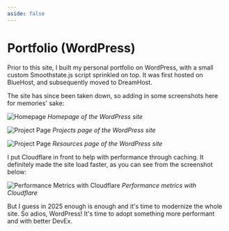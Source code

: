 ```yaml
---
aside: false
---
```


<script setup lang="ts">
import { defineAsyncComponent } from 'vue'

const MiniChat = defineAsyncComponent(() => 
  import('../components/MiniChat.vue')
)
</script>

<MiniChat />

# Portfolio (WordPress)

Prior to this site, I built my personal portfolio on WordPress, with a small custom Smoothstate.js script sprinkled on top. It was first hosted on BlueHost, and subsequently moved to DreamHost.

The site has since been taken down, so adding in some screenshots here for memories' sake:

![Homepage](/wp-site-homepage.gif)
_Homepage of the WordPress site_

![Project Page](/wp-site-projects.png)
_Projects page of the WordPress site_

![Project Page](/wp-site-resources.png)
_Resources page of the WordPress site_

I put Cloudflare in front to help with performance through caching. It definitely made the site load faster, as you can see from the screenshot below:

![Performance Metrics with Cloudflare](/wp-site-cloudflare-metrics.png)
_Performance metrics with Cloudflare_

But I guess in 2025 enough is enough and it's time to modernize the whole site. So adios, WordPress! It's time to adopt something more performant and with better DevEx.
